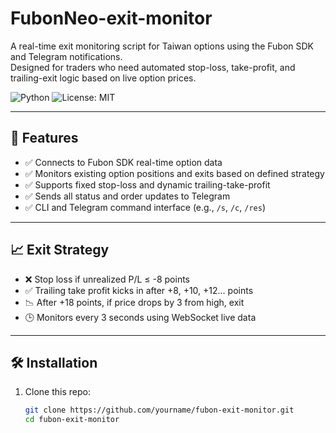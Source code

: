 # FubonNeo-exit-monitor

A real-time exit monitoring script for Taiwan options using the Fubon SDK and Telegram notifications.  
Designed for traders who need automated stop-loss, take-profit, and trailing-exit logic based on live option prices.

![Python](https://img.shields.io/badge/Python-3.8%2B-blue)
![License: MIT](https://img.shields.io/badge/License-MIT-yellow.svg)

---

## 📌 Features

- ✅ Connects to Fubon SDK real-time option data
- ✅ Monitors existing option positions and exits based on defined strategy
- ✅ Supports fixed stop-loss and dynamic trailing-take-profit
- ✅ Sends all status and order updates to Telegram
- ✅ CLI and Telegram command interface (e.g., `/s`, `/c`, `/res`)

---

## 📈 Exit Strategy

- ❌ Stop loss if unrealized P/L ≤ -8 points  
- ✅ Trailing take profit kicks in after +8, +10, +12... points  
- 📉 After +18 points, if price drops by 3 from high, exit  
- 🕒 Monitors every 3 seconds using WebSocket live data

---

## 🛠️ Installation

1. Clone this repo:
   ```bash
   git clone https://github.com/yourname/fubon-exit-monitor.git
   cd fubon-exit-monitor
